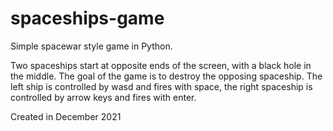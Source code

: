 # spaceships-game
Simple spacewar style game in Python.

Two spaceships start at opposite ends of the screen, with a black hole in the middle.
The goal of the game is to destroy the opposing spaceship.
The left ship is controlled by wasd and fires with space, the right spaceship is controlled by arrow keys and fires with enter.

Created in December 2021